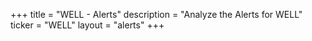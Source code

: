+++
title = "WELL - Alerts"
description = "Analyze the Alerts for WELL"
ticker = "WELL"
layout = "alerts"
+++

